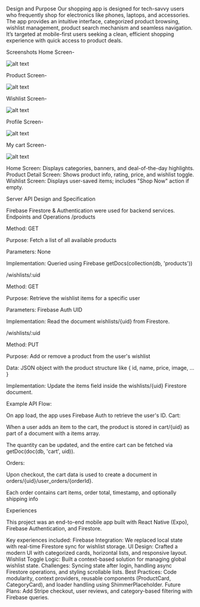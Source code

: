  Design and Purpose
 Our shopping app is designed for tech-savvy users who frequently shop for electronics like phones, laptops, and accessories. The app provides an intuitive interface, categorized product browsing, wishlist management, product search mechanism and seamless navigation. It’s targeted at mobile-first users seeking a clean, efficient shopping experience with quick access to product deals.

 Screenshots
 Home Screen-


 ![alt text](image.png)

 Product Screen-

 ![alt text](image-1.png)

 Wishlist Screen-

![alt text](image-2.png)


Profile Screen-


![alt text](image-3.png)

My cart Screen-

![alt text](image-4.png)


Home Screen: Displays categories, banners, and deal-of-the-day highlights.
Product Detail Screen: Shows product info, rating, price, and wishlist toggle.
Wishlist Screen: Displays user-saved items; includes "Shop Now" action if empty.


Server API Design and Specification

Firebase Firestore & Authentication were used for backend services.
Endpoints and Operations
/products

Method: GET

Purpose: Fetch a list of all available products

Parameters: None

Implementation: Queried using Firebase getDocs(collection(db, 'products'))

/wishlists/:uid

Method: GET

Purpose: Retrieve the wishlist items for a specific user

Parameters: Firebase Auth UID

Implementation: Read the document wishlists/{uid} from Firestore.

/wishlists/:uid

Method: PUT

Purpose: Add or remove a product from the user's wishlist

Data: JSON object with the product structure like { id, name, price, image, ... }

Implementation: Update the items field inside the wishlists/{uid} Firestore document.


Example API Flow:

On app load, the app uses Firebase Auth to retrieve the user's ID.
Cart:

When a user adds an item to the cart, the product is stored in cart/{uid} as part of a document with a items array.

The quantity can be updated, and the entire cart can be fetched via getDoc(doc(db, 'cart', uid)).

Orders:

Upon checkout, the cart data is used to create a document in orders/{uid}/user_orders/{orderId}.

Each order contains cart items, order total, timestamp, and optionally shipping info


Experiences

This project was an end-to-end mobile app built with React Native (Expo), Firebase Authentication, and Firestore. 

Key experiences included:
Firebase Integration: We replaced local state with real-time Firestore sync for wishlist storage.
UI Design: Crafted a modern UI with categorized cards, horizontal lists, and responsive layout.
Wishlist Toggle Logic: Built a context-based solution for managing global wishlist state.
Challenges: Syncing state after login, handling async Firestore operations, and styling scrollable lists.
Best Practices: Code modularity, context providers, reusable components (ProductCard, CategoryCard), and loader handling using ShimmerPlaceholder.
Future Plans: Add Stripe checkout, user reviews, and category-based filtering with Firebase queries.